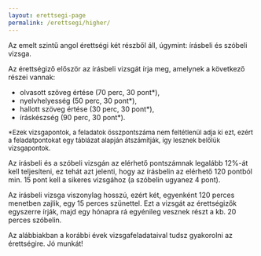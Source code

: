 ```yaml
---
layout: erettsegi-page
permalink: /erettsegi/higher/
---
```

Az emelt szintű angol érettségi két részből áll, úgymint: írásbeli és szóbeli vizsga.

Az érettségiző először az írásbeli vizsgát írja meg, amelynek a következő részei vannak:
- olvasott szöveg értése (70 perc, 30 pont*),
- nyelvhelyesség (50 perc, 30 pont*),
- hallott szöveg értése (30 perc, 30 pont*),
- íráskészség (90 perc, 30 pont*).

<p style="font-size:small">*Ezek vizsgapontok, a feladatok összpontszáma nem feltétlenül adja ki ezt, ezért a feladatpontokat egy táblázat alapján átszámítják, így lesznek belőlük vizsgapontok.</p>

Az írásbeli és a szóbeli vizsgán az elérhető pontszámnak legalább 12%-át kell teljesíteni, ez tehát azt jelenti, hogy az írásbelin az elérhető 120 pontból min. 15 pont kell a sikeres vizsgához (a szóbelin ugyanez 4 pont).

Az írásbeli vizsga viszonylag hosszú, ezért két, egyenként 120 perces menetben zajlik, egy 15 perces szünettel. Ezt a vizsgát az érettségizők egyszerre írják, majd egy hónapra rá egyénileg vesznek részt a kb. 20 perces szóbelin.

Az alábbiakban a korábbi évek vizsgafeladataival tudsz gyakorolni az érettségire. Jó munkát!
